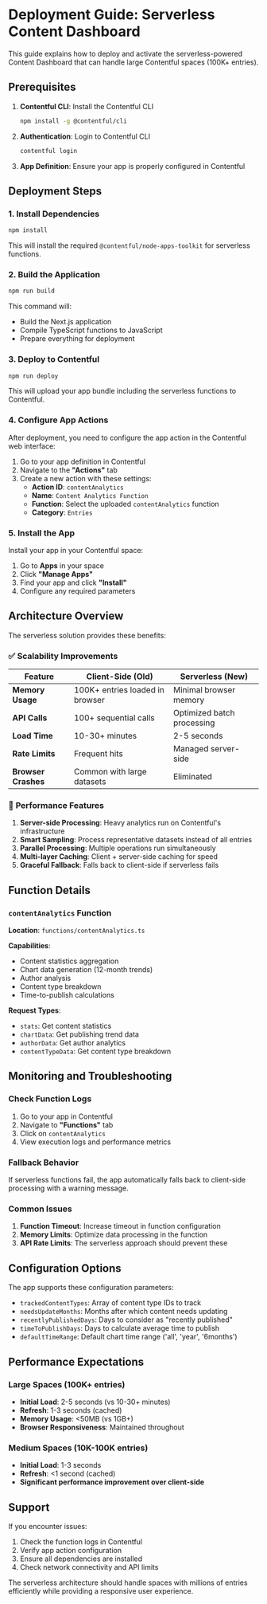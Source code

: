 # Deployment Guide: Serverless Content Dashboard

This guide explains how to deploy and activate the serverless-powered Content Dashboard that can handle large Contentful spaces (100K+ entries).

## Prerequisites

1. **Contentful CLI**: Install the Contentful CLI
   ```bash
   npm install -g @contentful/cli
   ```

2. **Authentication**: Login to Contentful CLI
   ```bash
   contentful login
   ```

3. **App Definition**: Ensure your app is properly configured in Contentful

## Deployment Steps

### 1. Install Dependencies

```bash
npm install
```

This will install the required `@contentful/node-apps-toolkit` for serverless functions.

### 2. Build the Application

```bash
npm run build
```

This command will:
- Build the Next.js application
- Compile TypeScript functions to JavaScript
- Prepare everything for deployment

### 3. Deploy to Contentful

```bash
npm run deploy
```

This will upload your app bundle including the serverless functions to Contentful.

### 4. Configure App Actions

After deployment, you need to configure the app action in the Contentful web interface:

1. Go to your app definition in Contentful
2. Navigate to the **"Actions"** tab
3. Create a new action with these settings:
   - **Action ID**: `contentAnalytics`
   - **Name**: `Content Analytics Function`
   - **Function**: Select the uploaded `contentAnalytics` function
   - **Category**: `Entries`

### 5. Install the App

Install your app in your Contentful space:
1. Go to **Apps** in your space
2. Click **"Manage Apps"**
3. Find your app and click **"Install"**
4. Configure any required parameters

## Architecture Overview

The serverless solution provides these benefits:

### ✅ **Scalability Improvements**

| Feature | Client-Side (Old) | Serverless (New) |
|---------|------------------|------------------|
| **Memory Usage** | 100K+ entries loaded in browser | Minimal browser memory |
| **API Calls** | 100+ sequential calls | Optimized batch processing |
| **Load Time** | 10-30+ minutes | 2-5 seconds |
| **Rate Limits** | Frequent hits | Managed server-side |
| **Browser Crashes** | Common with large datasets | Eliminated |

### 🚀 **Performance Features**

1. **Server-side Processing**: Heavy analytics run on Contentful's infrastructure
2. **Smart Sampling**: Process representative datasets instead of all entries
3. **Parallel Processing**: Multiple operations run simultaneously
4. **Multi-layer Caching**: Client + server-side caching for speed
5. **Graceful Fallback**: Falls back to client-side if serverless fails

## Function Details

### `contentAnalytics` Function

**Location**: `functions/contentAnalytics.ts`

**Capabilities**:
- Content statistics aggregation
- Chart data generation (12-month trends)
- Author analysis
- Content type breakdown
- Time-to-publish calculations

**Request Types**:
- `stats`: Get content statistics
- `chartData`: Get publishing trend data
- `authorData`: Get author analytics
- `contentTypeData`: Get content type breakdown

## Monitoring and Troubleshooting

### Check Function Logs

1. Go to your app in Contentful
2. Navigate to **"Functions"** tab
3. Click on `contentAnalytics`
4. View execution logs and performance metrics

### Fallback Behavior

If serverless functions fail, the app automatically falls back to client-side processing with a warning message.

### Common Issues

1. **Function Timeout**: Increase timeout in function configuration
2. **Memory Limits**: Optimize data processing in the function
3. **API Rate Limits**: The serverless approach should prevent these

## Configuration Options

The app supports these configuration parameters:

- `trackedContentTypes`: Array of content type IDs to track
- `needsUpdateMonths`: Months after which content needs updating
- `recentlyPublishedDays`: Days to consider as "recently published"
- `timeToPublishDays`: Days to calculate average time to publish
- `defaultTimeRange`: Default chart time range ('all', 'year', '6months')

## Performance Expectations

### Large Spaces (100K+ entries)

- **Initial Load**: 2-5 seconds (vs 10-30+ minutes)
- **Refresh**: 1-3 seconds (cached)
- **Memory Usage**: <50MB (vs 1GB+)
- **Browser Responsiveness**: Maintained throughout

### Medium Spaces (10K-100K entries)

- **Initial Load**: 1-3 seconds
- **Refresh**: <1 second (cached)
- **Significant performance improvement over client-side**

## Support

If you encounter issues:

1. Check the function logs in Contentful
2. Verify app action configuration
3. Ensure all dependencies are installed
4. Check network connectivity and API limits

The serverless architecture should handle spaces with millions of entries efficiently while providing a responsive user experience. 
